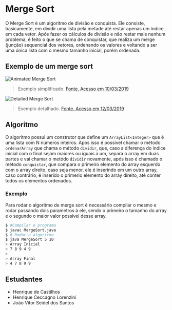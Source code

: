 
# Merge Sort

O Merge Sort é um algoritmo de divisão e conquista. Ele consiste, basicamente, em dividir uma lista pela metade até restar apenas um índice em cada vetor. Após fazer os cálculos de divisão e não restar mais nenhum problema, é feito o que se chama de conquistar, que realiza um merge (junção) sequencial dos vetores, ordenando os valores e voltando a ser uma única lista com o mesmo tamanho inicial, porém ordenada.

## Exemplo de um merge sort

![Animated Merge Sort](https://upload.wikimedia.org/wikipedia/commons/c/cc/Merge-sort-example-300px.gif)

> Exemplo simplificado. [Fonte. Acesso em 10/03/2019](https://upload.wikimedia.org/wikipedia/commons/c/cc/Merge-sort-example-300px.gif)

![Detailed Merge Sort](https://cdn.kastatic.org/ka-perseus-images/ace963383bea8d154f6abd1322a06a73b56b4628.png)

> Exemplo detalhado. [Fonte. Acesso em 12/03/2019](https://cdn.kastatic.org/ka-perseus-images/ace963383bea8d154f6abd1322a06a73b56b4628.png)

## Algoritmo

O algoritmo possui um construtor que define um `ArrayList<Integer>` que é uma lista com N números inteiros.
Após isso é possivel chamar o método `ordenarArray` que chama o método `dividir`, que, caso a diferença do índice inicial com o final sejam maiores ou iguais a um, separa o array em duas partes e vai chamar o metódo `dividir` novamente, após isso é chamado o método `conquistar`, que compara o primeiro elemento do array esquerdo com o array direito, caso seja menor, ele é inserindo em um outro array, caso contrário, é inserido o primerio elemento do array direito, até conter todos os elementos ordenados.

### Exemplo

Para rodar o algoritmo de merge sort é necessário compilar o mesmo e rodar passando dois parametros à ele, sendo o primeiro o tamanho do array e o segundo o maior valor possível desse array.

```bash
$ #Compilar o programa
$ javac MergeSort.java
$ # Rodar o algoritmo
$ java MergeSort 5 10
> Array Inicial
> 7 8 9 4 9
>
> Array Final
> 4 7 8 9 9
```

## Estudantes

* Henrique de Castilhos
* Henrique Ceccagno Lorenzini
* João Vitor Seidel dos Santos
